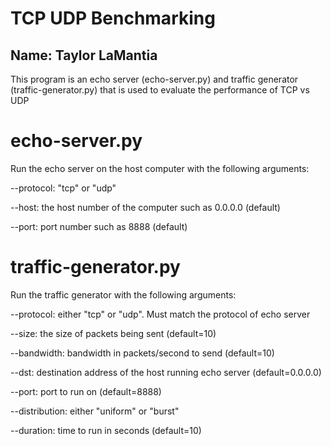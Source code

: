 # TCP UDP Benchmarking
## Name: Taylor LaMantia

This program is an echo server (echo-server.py) and traffic generator (traffic-generator.py) that is used to evaluate the performance of TCP vs UDP

# echo-server.py
Run the echo server on the host computer with the following arguments:

--protocol: "tcp" or "udp"

--host: the host number of the computer such as 0.0.0.0 (default)

--port: port number such as 8888 (default)


# traffic-generator.py
Run the traffic generator with the following arguments:

--protocol: either "tcp" or "udp". Must match the protocol of echo server

--size: the size of packets being sent (default=10)

--bandwidth: bandwidth in packets/second to send (default=10)

--dst: destination address of the host running echo server (default=0.0.0.0)

--port: port to run on (default=8888)

--distribution: either "uniform" or "burst"

--duration: time to run in seconds (default=10)